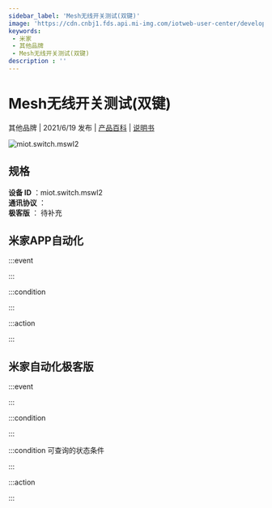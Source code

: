 ```yaml
---
sidebar_label: 'Mesh无线开关测试(双键)'
image: 'https://cdn.cnbj1.fds.api.mi-img.com/iotweb-user-center/developer_16790480285229ujiajtF.png?GalaxyAccessKeyId=AKVGLQWBOVIRQ3XLEW&Expires=9223372036854775807&Signature=0ou88Vq/ZyJdI+fIuIIL7TDFPvE='
keywords: 
 - 米家
 - 其他品牌
 - Mesh无线开关测试(双键)
description : ''
---
```

# Mesh无线开关测试(双键)

其他品牌 | 2021/6/19 发布 | [产品百科](https://home.mi.com/webapp/content/baike/product/index.html?model=miot.switch.mswl2/) | [说明书](https://home.mi.com/views/introduction.html?model=miot.switch.mswl2&region=cn)

![miot.switch.mswl2](https://cdn.cnbj1.fds.api.mi-img.com/iotweb-user-center/developer_16790480285229ujiajtF.png?GalaxyAccessKeyId=AKVGLQWBOVIRQ3XLEW&Expires=9223372036854775807&Signature=0ou88Vq/ZyJdI+fIuIIL7TDFPvE=)

## 规格  
> 
**设备 ID** ：miot.switch.mswl2  
**通讯协议** ：  
**极客版**  ： 待补充 


## 米家APP自动化  

:::event  

:::

:::condition  

:::

:::action   

:::

## 米家自动化极客版  

:::event  

:::

:::condition  

:::

:::condition 可查询的状态条件  

:::

:::action  

:::

        
